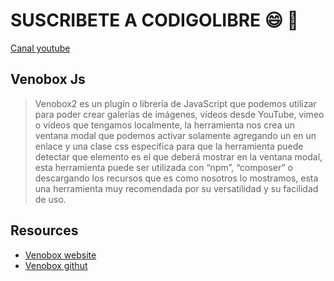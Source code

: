 # SUSCRIBETE A CODIGOLIBRE :smile: :rocket:
[Canal youtube](https://www.youtube.com/channel/UCHDZpQP4t37SskMjVaxc8OQ)

## Venobox Js

> Venobox2 es un plugin o librería de JavaScript que podemos utilizar para poder crear galerías de imágenes, vídeos desde YouTube, vimeo o vídeos que tengamos localmente, la herramienta nos crea un ventana modal que podemos activar solamente agregando un en un enlace y una clase css especifica para que la herramienta puede detectar que elemento es el que deberá mostrar en la ventana modal, esta herramienta puede ser utilizada con “npm”, “composer” o descargando los recursos que es como nosotros lo mostramos,  esta una herramienta muy recomendada por su versatilidad y su facilidad de uso.

## Resources
* [Venobox website](https://veno.es/venobox/)
* [Venobox githut](https://github.com/nicolafranchini/VenoBox)
